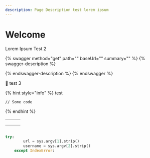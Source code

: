 ```yaml
---
description: Page Description test lorem ipsum
---
```


# Welcome

Lorem Ipsum Test 2

{% swagger method="get" path="" baseUrl="" summary="" %}
{% swagger-description %}

{% endswagger-description %}
{% endswagger %}

:tada: test 3

{% hint style="info" %}
test

```
// Some code

```
{% endhint %}

|   |   |   |
| - | - | - |
|   |   |   |
|   |   |   |
|   |   |   |

<figure><img src="https://images.unsplash.com/photo-1618401479427-c8ef9465fbe1?crop=entropy&#x26;cs=srgb&#x26;fm=jpg&#x26;ixid=M3wxOTcwMjR8MHwxfHNlYXJjaHwzfHxnaXR8ZW58MHx8fHwxNjk5OTk3MDM3fDA&#x26;ixlib=rb-4.0.3&#x26;q=85" alt=""><figcaption></figcaption></figure>

```python
try:  
		url = sys.argv[1].strip()  
		username = sys.argv[2].strip()  
	except IndexError:  
```


